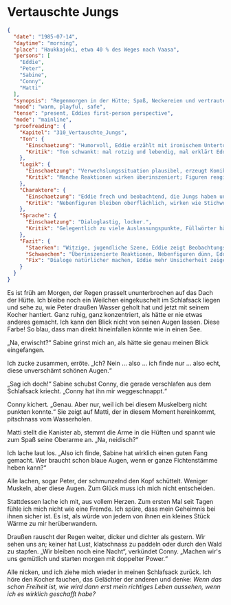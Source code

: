 # Vertauschte Jungs

```json
{
  "date": "1985-07-14",
  "daytime": "morning",
  "place": "Haukkajoki, etwa 40 % des Weges nach Vaasa",
  "persons": [
    "Eddie",
    "Peter",
    "Sabine",
    "Conny",
    "Matti"
  ],
  "synopsis": "Regenmorgen in der Hütte; Spaß, Neckereien und vertraute Stimmung geben Eddie erstmals das Gefühl dazuzugehören.",
  "mood": "warm, playful, safe",
  "tense": "present, Eddies first-person perspective",
  "mode": "mainline",
  "proofreading": {
    "Kapitel": "310_Vertauschte_Jungs",
    "Ton": {
      "Einschaetzung": "Humorvoll, Eddie erzählt mit ironischem Unterton, jugendliche Neugier ist spürbar.",
      "Kritik": "Ton schwankt: mal rotzig und lebendig, mal erklärt Eddie fast zu erwachsen. Der Witz trägt, aber manchmal überreizt."
    },
    "Logik": {
      "Einschaetzung": "Verwechslungssituation plausibel, erzeugt Komik.",
      "Kritik": "Manche Reaktionen wirken überinszeniert; Figuren reagieren wie für eine Pointe, weniger wie echte Jugendliche."
    },
    "Charaktere": {
      "Einschaetzung": "Eddie frech und beobachtend, die Jungs haben unterscheidbare Züge.",
      "Kritik": "Nebenfiguren bleiben oberflächlich, wirken wie Stichwortgeber für Eddie. Eddie selbst wirkt sehr souverän, Unsicherheit fehlt."
    },
    "Sprache": {
      "Einschaetzung": "Dialoglastig, locker.",
      "Kritik": "Gelegentlich zu viele Auslassungspunkte, Füllwörter häufen sich. Satzbau könnte straffer sein."
    },
    "Fazit": {
      "Staerken": "Witzige, jugendliche Szene, Eddie zeigt Beobachtungsgabe und Humor.",
      "Schwaechen": "Überinszenierte Reaktionen, Nebenfiguren dünn, Eddie zu abgeklärt.",
      "Fix": "Dialoge natürlicher machen, Eddie mehr Unsicherheit zeigen, Füllwörter und Ellipsen kürzen."
    }
  }
}
```

Es ist früh am Morgen, der Regen prasselt ununterbrochen auf das Dach der Hütte.
Ich bleibe noch ein Weilchen eingekuschelt im Schlafsack liegen und sehe zu, wie
Peter draußen Wasser geholt hat und jetzt mit seinem Kocher hantiert. Ganz
ruhig, ganz konzentriert, als hätte er nie etwas anderes gemacht. Ich kann den
Blick nicht von seinen Augen lassen. Diese Farbe! So blau, dass man direkt
hineinfallen könnte wie in einen See.

„Na, erwischt?“ Sabine grinst mich an, als hätte sie genau meinen Blick
eingefangen.

Ich zucke zusammen, erröte. „Ich? Nein ... also ... ich finde nur ... also echt,
diese unverschämt schönen Augen.“

„Sag ich doch!“ Sabine schubst Conny, die gerade verschlafen aus dem Schlafsack
kriecht. „Conny hat ihn mir weggeschnappt.“

Conny kichert. „Genau. Aber nur, weil ich bei diesem Muskelberg nicht punkten
konnte.“ Sie zeigt auf Matti, der in diesem Moment hereinkommt, pitschnass vom
Wasserholen.

Matti stellt die Kanister ab, stemmt die Arme in die Hüften und spannt wie zum
Spaß seine Oberarme an. „Na, neidisch?“

Ich lache laut los. „Also ich finde, Sabine hat wirklich einen guten Fang
gemacht. Wer braucht schon blaue Augen, wenn er ganze Fichtenstämme heben kann?“

Alle lachen, sogar Peter, der schmunzelnd den Kopf schüttelt. Weniger Muskeln,
aber diese Augen. Zum Glück muss ich mich nicht entscheiden.

Stattdessen lache ich mit, aus vollem Herzen. Zum ersten Mal seit Tagen fühle
ich mich nicht wie eine Fremde. Ich spüre, dass mein Geheimnis bei ihnen sicher
ist. Es ist, als würde von jedem von ihnen ein kleines Stück Wärme zu mir
herüberwandern.

Draußen rauscht der Regen weiter, dicker und dichter als gestern. Wir sehen uns
an; keiner hat Lust, klatschnass zu paddeln oder durch den Wald zu stapfen. „Wir
bleiben noch eine Nacht“, verkündet Conny. „Machen wir's uns gemütlich und
starten morgen mit doppelter Power.“

Alle nicken, und ich ziehe mich wieder in meinen Schlafsack zurück. Ich höre den
Kocher fauchen, das Gelächter der anderen und denke: *Wenn das schon Freiheit
ist, wie wird dann erst mein richtiges Leben aussehen, wenn ich es wirklich
geschafft habe?*